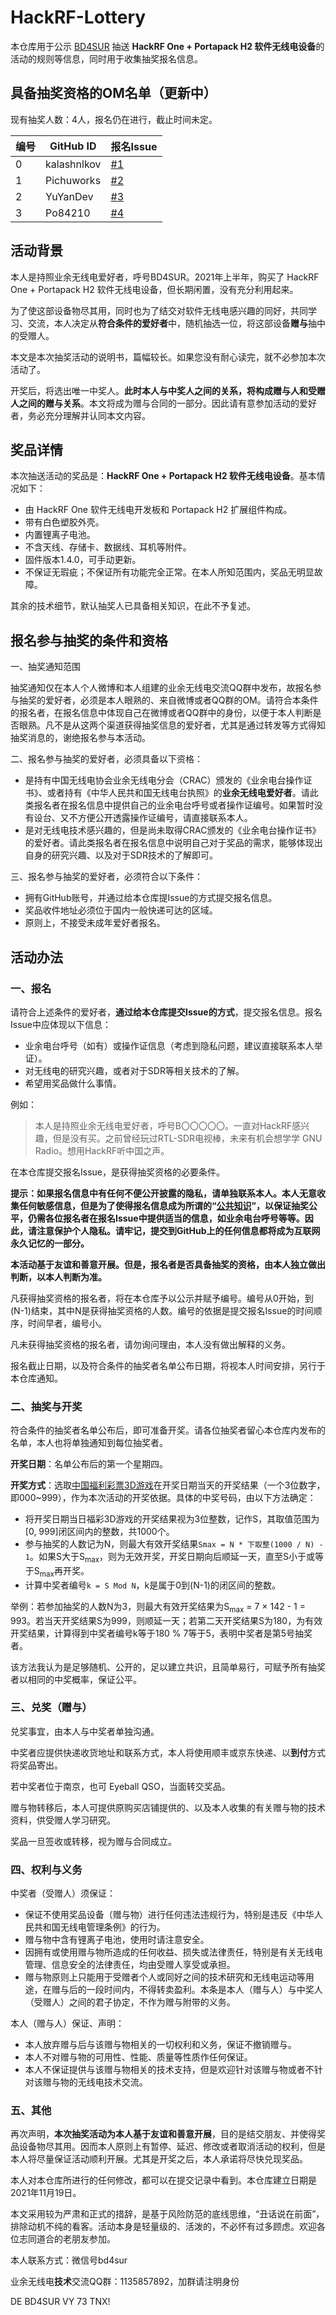 # HackRF-Lottery

本仓库用于公示 [BD4SUR](https://github.com/BD4SUR) 抽送 **HackRF One + Portapack H2 软件无线电设备**的活动的规则等信息，同时用于收集抽奖报名信息。

## 具备抽奖资格的OM名单（更新中）

现有抽奖人数：4人，报名仍在进行，截止时间未定。

|编号|GitHub ID|报名Issue|
|----|----|----|
|0|kalashnlkov|[#1](https://github.com/bd4sur/HackRF-Lottery/issues/1)|
|1|Pichuworks|[#2](https://github.com/bd4sur/HackRF-Lottery/issues/2)|
|2|YuYanDev|[#3](https://github.com/bd4sur/HackRF-Lottery/issues/3)|
|3|Po84210|[#4](https://github.com/bd4sur/HackRF-Lottery/issues/4)|


## 活动背景

本人是持照业余无线电爱好者，呼号BD4SUR。2021年上半年，购买了 HackRF One + Portapack H2 软件无线电设备，但长期闲置，没有充分利用起来。

为了使这部设备物尽其用，同时也为了结交对软件无线电感兴趣的同好，共同学习、交流，本人决定从**符合条件的爱好者**中，随机抽选一位，将这部设备**赠与**抽中的受赠人。

本文是本次抽奖活动的说明书，篇幅较长。如果您没有耐心读完，就不必参加本次活动了。

开奖后，将选出唯一中奖人。**此时本人与中奖人之间的关系，将构成赠与人和受赠人之间的赠与关系**。本文将成为赠与合同的一部分。因此请有意参加活动的爱好者，务必充分理解并认同本文内容。

## 奖品详情

本次抽送活动的奖品是：**HackRF One + Portapack H2 软件无线电设备**。基本情况如下：

- 由 HackRF One 软件无线电开发板和 Portapack H2 扩展组件构成。
- 带有白色塑胶外壳。
- 内置锂离子电池。
- 不含天线、存储卡、数据线、耳机等附件。
- 固件版本1.4.0，可手动更新。
- 不保证无瑕疵；不保证所有功能完全正常。在本人所知范围内，奖品无明显故障。

其余的技术细节，默认抽奖人已具备相关知识，在此不予复述。

## 报名参与抽奖的条件和资格

一、抽奖通知范围

抽奖通知仅在本人个人微博和本人组建的业余无线电交流QQ群中发布，故报名参与抽奖的爱好者，必须是本人眼熟的、来自微博或者QQ群的OM。请符合本条件的报名者，在报名信息中体现自己在微博或者QQ群中的身份，以便于本人判断是否眼熟。凡不是从这两个渠道获得抽奖信息的爱好者，尤其是通过转发等方式得知抽奖消息的，谢绝报名参与本活动。

二、报名参与抽奖的爱好者，必须具备以下资格：

+ 是持有中国无线电协会业余无线电分会（CRAC）颁发的《业余电台操作证书》、或者持有《中华人民共和国无线电台执照》的**业余无线电爱好者**。请此类报名者在报名信息中提供自己的业余电台呼号或者操作证编号。如果暂时没有设台、又不方便公开透露操作证编号，请直接联系本人。
+ 是对无线电技术感兴趣的，但是尚未取得CRAC颁发的《业余电台操作证书》的爱好者。请此类报名者在报名信息中说明自己对于奖品的需求，能够体现出自身的研究兴趣、以及对于SDR技术的了解即可。

三、报名参与抽奖的爱好者，必须符合以下条件：

+ 拥有GitHub账号，并通过给本仓库提Issue的方式提交报名信息。
+ 奖品收件地址必须位于国内一般快递可达的区域。
+ 原则上，不接受未成年爱好者报名。

## 活动办法

### 一、报名

请符合上述条件的爱好者，**通过给本仓库提交Issue的方式**，提交报名信息。报名Issue中应体现以下信息：

- 业余电台呼号（如有）或操作证信息（考虑到隐私问题，建议直接联系本人举证）。
- 对无线电的研究兴趣，或者对于SDR等相关技术的了解。
- 希望用奖品做什么事情。

例如：

> 本人是持照业余无线电爱好者，呼号B〇〇〇〇〇。一直对HackRF感兴趣，但是没有买。之前曾经玩过RTL-SDR电视棒，未来有机会想学学 GNU Radio。想用HackRF听中国之声。

在本仓库提交报名Issue，是获得抽奖资格的必要条件。

**提示：如果报名信息中有任何不便公开披露的隐私，请单独联系本人。本人无意收集任何敏感信息，但是为了使得报名信息成为所谓的“[公共知识](https://en.wikipedia.org/wiki/Common_knowledge_(logic))”，以保证抽奖公平，仍需各位报名者在报名Issue中提供适当的信息，如业余电台呼号等等。因此，请注意保护个人隐私。请牢记，提交到GitHub上的任何信息都将成为互联网永久记忆的一部分。**

**本活动基于友谊和善意开展。但是，报名者是否具备抽奖的资格，由本人独立做出判断，以本人判断为准。**

凡获得抽奖资格的报名者，将在本仓库予以公示并赋予编号。编号从0开始，到(N-1)结束，其中N是获得抽奖资格的人数。编号的依据是提交报名Issue的时间顺序，时间早者，编号小。

凡未获得抽奖资格的报名者，请勿询问理由，本人没有做出解释的义务。

报名截止日期，以及符合条件的抽奖者名单公布日期，将视本人时间安排，另行于本仓库通知。

### 二、抽奖与开奖

符合条件的抽奖者名单公布后，即可准备开奖。请各位抽奖者留心本仓库内发布的名单，本人也将单独通知到每位抽奖者。

**开奖日期**：名单公布后的第一个星期四。

**开奖方式**：选取[中国福利彩票3D游戏](http://www.cwl.gov.cn/fcpz/yxjs/fc3d/)在开奖日期当天的开奖结果（一个3位数字，即000~999），作为本次活动的开奖依据。具体的中奖号码，由以下方法确定：

+ 将开奖日期当日福彩3D游戏的开奖结果视为3位整数，记作S，其取值范围为[0, 999]闭区间内的整数，共1000个。
+ 参与抽奖的人数记为N，则最大有效开奖结果`Smax = N * 下取整(1000 / N) - 1`。如果S大于S<sub>max</sub>，则为无效开奖，开奖日期向后顺延一天，直至S小于或等于S<sub>max</sub>再开奖。
+ 计算中奖者编号`k = S Mod N`，k是属于0到(N-1)的闭区间的整数。

举例：若参加抽奖的人数N为3，则最大有效开奖结果为S<sub>max</sub> = 7 × 142 - 1 = 993。若当天开奖结果S为999，则顺延一天；若第二天开奖结果S为180，为有效开奖结果，计算得到中奖者编号k等于180 % 7等于5，表明中奖者是第5号抽奖者。

该方法我认为是足够随机、公开的，足以建立共识，且简单易行，可赋予所有抽奖者以相同的中奖概率，保证公平。

### 三、兑奖（赠与）

兑奖事宜，由本人与中奖者单独沟通。

中奖者应提供快递收货地址和联系方式，本人将使用顺丰或京东快递、以**到付**方式将奖品寄出。

若中奖者位于南京，也可 Eyeball QSO，当面转交奖品。

赠与物转移后，本人可提供原购买店铺提供的、以及本人收集的有关赠与物的技术资料，供受赠人学习研究。

奖品一旦签收或转移，视为赠与合同成立。

### 四、权利与义务

中奖者（受赠人）须保证：

- 保证不使用奖品设备（赠与物）进行任何违法违规行为，特别是违反《中华人民共和国无线电管理条例》的行为。
- 赠与物中含有锂离子电池，使用时请注意安全。
- 因拥有或使用赠与物所造成的任何收益、损失或法律责任，特别是有关无线电管理、信息安全的法律责任，均由受赠人享受或承担。
- 赠与物原则上只能用于受赠者个人或同好之间的技术研究和无线电运动等用途，在赠与后的一段时间内，不得转卖盈利。本条是本人（赠与人）与中奖人（受赠人）之间的君子协定，不作为赠与附带的义务。

本人（赠与人）保证、声明：

- 本人放弃赠与后与该赠与物相关的一切权利和义务，保证不撤销赠与。
- 本人不对赠与物的可用性、性能、质量等性质作任何保证。
- 本人不保证提供与该赠与物相关的技术支持，但是欢迎针对该赠与物或者不针对该赠与物的无线电技术交流。

### 五、其他

再次声明，**本次抽奖活动为本人基于友谊和善意开展**，目的是结交朋友、并使得奖品设备物尽其用。因而本人原则上有暂停、延迟、修改或者取消活动的权利，但是本人将尽量保证活动顺利开展。尤其是开奖之后，本人承诺将尽快兑现奖品。

本人对本仓库所进行的任何修改，都可以在提交记录中看到。本仓库建立日期是2021年11月19日。

本文采用较为严肃和正式的措辞，是基于风险防范的底线思维，“丑话说在前面”，排除动机不纯的看客。活动本身是轻量级的、活泼的，不必怀有过多顾虑。欢迎各位志同道合的老朋友参加。

本人联系方式：微信号bd4sur

业余无线电**技术**交流QQ群：1135857892，加群请注明身份

DE BD4SUR VY 73 TNX!
